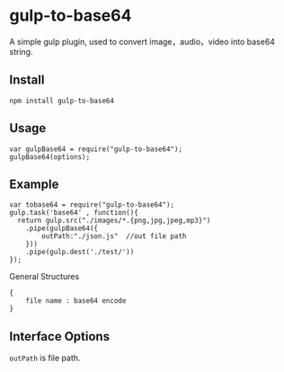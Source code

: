 # gulp-to-base64

A simple gulp plugin, used to convert image，audio，video into base64 string.

## Install

    npm install gulp-to-base64

## Usage

    var gulpBase64 = require("gulp-to-base64");
    gulpBase64(options);

## Example

    var tobase64 = require("gulp-to-base64");
    gulp.task('base64' , function(){
      return gulp.src("./images/*.{png,jpg,jpeg,mp3}")
		.pipe(gulpBase64({
			outPath:"./json.js"  //out file path
		}))
		.pipe(gulp.dest('./test/'))
    });

General Structures

	{
		file name : base64 encode
	}

## Interface Options


`outPath` is file path.

